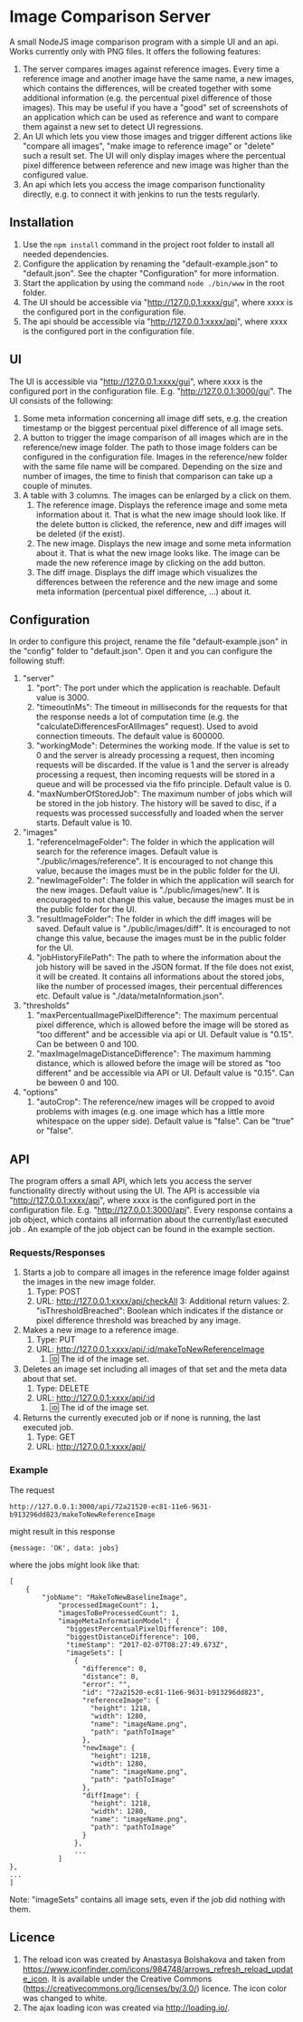 # Image Comparison Server

A small NodeJS image comparison program with a simple UI and an api. Works currently only with PNG files. It offers the following features:

1. The server compares images against reference images. Every time a reference image and another image have the same name, a new images, which contains the differences, will be created together with some additional information (e.g. the percentual pixel difference of those images). This may be useful if you have a "good" set of screenshots of an application which can be used as reference and want to compare them against a new set to detect UI regressions.
2. An UI which lets you view those images and trigger different actions like "compare all images", "make image to reference image" or "delete" such a result set. The UI will only display images where the percentual pixel difference between reference and new image was higher than the configured value.
3. An api which lets you access the image comparison functionality directly, e.g. to connect it with jenkins to run the tests regularly.

## Installation

1. Use the `npm install` command in the project root folder to install all needed dependencies.
2. Configure the application by renaming the "default-example.json" to "default.json". See the chapter "Configuration" for more information.
3. Start the application by using the command `node ./bin/www` in the root folder.
4. The UI should be accessible via "http://127.0.0.1:xxxx/gui", where xxxx is the configured port in the configuration file.
5. The api should be accessible via "http://127.0.0.1:xxxx/api", where xxxx is the configured port in the configuration file.

## UI

The UI is accessible via "http://127.0.0.1:xxxx/gui", where xxxx is the configured port in the configuration file. E.g. "http://127.0.0.1:3000/gui".
The UI consists of the following:

1. Some meta information concerning all image diff sets, e.g. the creation timestamp or the biggest percentual pixel difference of all image sets.
2. A button to trigger the image comparison of all images which are in the reference/new image folder. The path to those image folders can be configured in the configuration file. Images in the reference/new folder with the same file name will be compared. Depending on the size and number of images, the time to finish that comparison can take up a couple of minutes.
3. A table with 3 columns. The images can be enlarged by a click on them.
    1. The reference image. Displays the reference image and some meta information about it. That is what the new image should look like. If the delete button is clicked, the reference, new and diff images will be deleted (if the exist).
    2. The new image. Displays the new image and some meta information about it. That is what the new image looks like. The image can be made the new reference image by clicking on the add button.
    3. The diff image. Displays the diff image which visualizes the differences between the reference and the new image and some meta information (percentual pixel difference, ...) about it.

## Configuration

In order to configure this project, rename the file "default-example.json" in the "config" folder to "default.json". Open it and you can configure the following stuff:

1. "server" 
    1. "port": The port under which the application is reachable. Default value  is 3000.
    2. "timeoutInMs": The timeout in milliseconds for the requests for that the response needs a lot of computation time (e.g. the "calculateDifferencesForAllImages" request). Used to avoid connection timeouts. The default value is 600000. 
    3. "workingMode": Determines the working mode. If the value is set to 0 and the server is already processing a request, then incoming requests will be discarded. If the value is 1 and the server is already processing a request, then incoming requests will be stored in a queue and will be processed via the fifo principle. Default value is 0.
    4. "maxNumberOfStoredJob": The maximum number of jobs which will be stored in the job history. The history will be saved to disc, if a requests was processed successfully and loaded when the server starts. Default value is 10.
2. "images"
    1. "referenceImageFolder": The folder in which the application will search for the reference images. Default value is "./public/images/reference". It is encouraged to not change this value, because the images must be in the public folder for the UI.
    2. "newImageFolder": The folder in which the application will search for the new images. Default value is "./public/images/new". It is encouraged to not change this value, because the images must be in the public folder for the UI.
    3. "resultImageFolder": The folder in which the diff images will be saved. Default value is "./public/images/diff". It is encouraged to not change this value, because the images must be in the public folder for the UI.
    4. "jobHistoryFilePath": The path to where the information about the job history will be saved in the JSON format. If the file does not exist, it will be created. It contains all informations about the stored jobs, like the number of processed images, their percentual differences etc. Default value is "./data/metaInformation.json".
3. "thresholds"
    1. "maxPercentualImagePixelDifference": The maximum percentual pixel difference, which is allowed before the image will be stored as "too different" and be accessible via api or UI. Default value is "0.15". Can be between 0 and 100.
    2. "maxImageImageDistanceDifference": The maximum hamming distance, which is allowed before the image will be stored as "too different" and be accessible via API or UI. Default value is "0.15". Can be beween 0 and 100.
4. "options"
    1. "autoCrop": The reference/new images will be cropped to avoid problems with images (e.g. one image which has a little more whitespace on the upper side). Default value is "false". Can be "true" or "false".
    
## API

The program offers a small API, which lets you access the server functionality directly without using the UI. The API is accessible via "http://127.0.0.1:xxxx/api", where xxxx is the configured port in the configuration file. E.g. "http://127.0.0.1:3000/api".
Every response contains a job object, which contains all information about the currently/last executed job . An example of the job object can be found in the example section.

### Requests/Responses

1. Starts a job to compare all images in the reference image folder against the images in the new image folder.
    1. Type: POST
    2. URL: http://127.0.0.1:xxxx/api/checkAll
    3: Additional return values: 
        2. "isThresholdBreached": Boolean which indicates if the distance or pixel difference threshold was breached by any image.
2. Makes a new image to a reference image.
    1. Type: PUT
    2. URL: http://127.0.0.1:xxxx/api/:id/makeToNewReferenceImage
        1. :id: The id of the image set.
2. Deletes an image set including all images of that set and the meta data about that set.
    1. Type: DELETE
    2. URL: http://127.0.0.1:xxxx/api/:id
        1. :id: The id of the image set.
2. Returns the currently executed job or if none is running, the last executed job.
    1. Type: GET
    2. URL: http://127.0.0.1:xxxx/api/

### Example

The request
```
http://127.0.0.1:3000/api/72a21520-ec81-11e6-9631-b913296dd823/makeToNewReferenceImage
```

might result in this response 

```
{message: 'OK', data: jobs}
```

where the jobs might look like that:

```
[
    {
        "jobName": "MakeToNewBaselineImage",
            "processedImageCount": 1,
            "imagesToBeProcessedCount": 1,
            "imageMetaInformationModel": {
              "biggestPercentualPixelDifference": 100,
              "biggestDistanceDifference": 100,
              "timeStamp": "2017-02-07T08:27:49.673Z",
              "imageSets": [
                {
                  "difference": 0,
                  "distance": 0,
                  "error": "",
                  "id": "72a21520-ec81-11e6-9631-b913296dd823",
                  "referenceImage": {
                    "height": 1218,
                    "width": 1280,
                    "name": "imageName.png",
                    "path": "pathToImage"
                  },
                  "newImage": {
                    "height": 1218,
                    "width": 1280,
                    "name": "imageName.png",
                    "path": "pathToImage"
                  },
                  "diffImage": {
                    "height": 1218,
                    "width": 1280,
                    "name": "imageName.png",
                    "path": "pathToImage"
                  }
                },
                ...
            ]
},
...
]
```

Note: "imageSets" contains all image sets, even if the job did nothing with them. 

## Licence
1. The reload icon was created by Anastasya Bolshakova and taken from https://www.iconfinder.com/icons/984748/arrows_refresh_reload_update_icon. It is available under the Creative Commons (https://creativecommons.org/licenses/by/3.0/) licence. The icon color was changed to white.
2. The ajax loading icon was created via http://loading.io/.